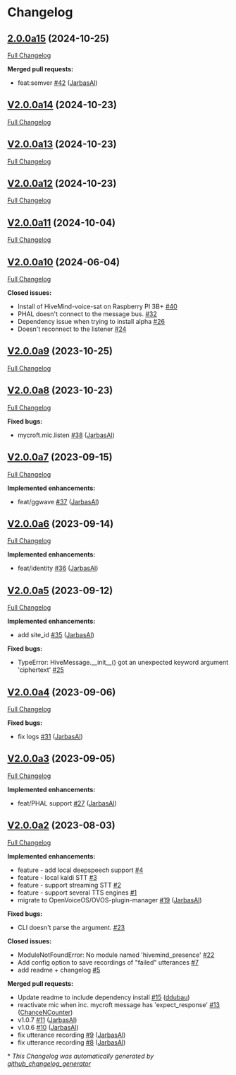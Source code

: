 # Changelog

## [2.0.0a15](https://github.com/JarbasHiveMind/HiveMind-voice-sat/tree/2.0.0a15) (2024-10-25)

[Full Changelog](https://github.com/JarbasHiveMind/HiveMind-voice-sat/compare/V2.0.0a14...2.0.0a15)

**Merged pull requests:**

- feat:semver [\#42](https://github.com/JarbasHiveMind/HiveMind-voice-sat/pull/42) ([JarbasAl](https://github.com/JarbasAl))

## [V2.0.0a14](https://github.com/JarbasHiveMind/HiveMind-voice-sat/tree/V2.0.0a14) (2024-10-23)

[Full Changelog](https://github.com/JarbasHiveMind/HiveMind-voice-sat/compare/V2.0.0a13...V2.0.0a14)

## [V2.0.0a13](https://github.com/JarbasHiveMind/HiveMind-voice-sat/tree/V2.0.0a13) (2024-10-23)

[Full Changelog](https://github.com/JarbasHiveMind/HiveMind-voice-sat/compare/V2.0.0a12...V2.0.0a13)

## [V2.0.0a12](https://github.com/JarbasHiveMind/HiveMind-voice-sat/tree/V2.0.0a12) (2024-10-23)

[Full Changelog](https://github.com/JarbasHiveMind/HiveMind-voice-sat/compare/V2.0.0a11...V2.0.0a12)

## [V2.0.0a11](https://github.com/JarbasHiveMind/HiveMind-voice-sat/tree/V2.0.0a11) (2024-10-04)

[Full Changelog](https://github.com/JarbasHiveMind/HiveMind-voice-sat/compare/V2.0.0a10...V2.0.0a11)

## [V2.0.0a10](https://github.com/JarbasHiveMind/HiveMind-voice-sat/tree/V2.0.0a10) (2024-06-04)

[Full Changelog](https://github.com/JarbasHiveMind/HiveMind-voice-sat/compare/V2.0.0a9...V2.0.0a10)

**Closed issues:**

- Install of HiveMind-voice-sat on Raspberry PI 3B+ [\#40](https://github.com/JarbasHiveMind/HiveMind-voice-sat/issues/40)
- PHAL doesn't connect to the message bus. [\#32](https://github.com/JarbasHiveMind/HiveMind-voice-sat/issues/32)
- Dependency issue when trying to install alpha [\#26](https://github.com/JarbasHiveMind/HiveMind-voice-sat/issues/26)
- Doesn't reconnect to the listener [\#24](https://github.com/JarbasHiveMind/HiveMind-voice-sat/issues/24)

## [V2.0.0a9](https://github.com/JarbasHiveMind/HiveMind-voice-sat/tree/V2.0.0a9) (2023-10-25)

[Full Changelog](https://github.com/JarbasHiveMind/HiveMind-voice-sat/compare/V2.0.0a8...V2.0.0a9)

## [V2.0.0a8](https://github.com/JarbasHiveMind/HiveMind-voice-sat/tree/V2.0.0a8) (2023-10-23)

[Full Changelog](https://github.com/JarbasHiveMind/HiveMind-voice-sat/compare/V2.0.0a7...V2.0.0a8)

**Fixed bugs:**

- mycroft.mic.listen [\#38](https://github.com/JarbasHiveMind/HiveMind-voice-sat/pull/38) ([JarbasAl](https://github.com/JarbasAl))

## [V2.0.0a7](https://github.com/JarbasHiveMind/HiveMind-voice-sat/tree/V2.0.0a7) (2023-09-15)

[Full Changelog](https://github.com/JarbasHiveMind/HiveMind-voice-sat/compare/V2.0.0a6...V2.0.0a7)

**Implemented enhancements:**

- feat/ggwave [\#37](https://github.com/JarbasHiveMind/HiveMind-voice-sat/pull/37) ([JarbasAl](https://github.com/JarbasAl))

## [V2.0.0a6](https://github.com/JarbasHiveMind/HiveMind-voice-sat/tree/V2.0.0a6) (2023-09-14)

[Full Changelog](https://github.com/JarbasHiveMind/HiveMind-voice-sat/compare/V2.0.0a5...V2.0.0a6)

**Implemented enhancements:**

- feat/identity [\#36](https://github.com/JarbasHiveMind/HiveMind-voice-sat/pull/36) ([JarbasAl](https://github.com/JarbasAl))

## [V2.0.0a5](https://github.com/JarbasHiveMind/HiveMind-voice-sat/tree/V2.0.0a5) (2023-09-12)

[Full Changelog](https://github.com/JarbasHiveMind/HiveMind-voice-sat/compare/V2.0.0a4...V2.0.0a5)

**Implemented enhancements:**

- add site\_id [\#35](https://github.com/JarbasHiveMind/HiveMind-voice-sat/pull/35) ([JarbasAl](https://github.com/JarbasAl))

**Fixed bugs:**

- TypeError: HiveMessage.\_\_init\_\_\(\) got an unexpected keyword argument 'ciphertext' [\#25](https://github.com/JarbasHiveMind/HiveMind-voice-sat/issues/25)

## [V2.0.0a4](https://github.com/JarbasHiveMind/HiveMind-voice-sat/tree/V2.0.0a4) (2023-09-06)

[Full Changelog](https://github.com/JarbasHiveMind/HiveMind-voice-sat/compare/V2.0.0a3...V2.0.0a4)

**Fixed bugs:**

- fix logs [\#31](https://github.com/JarbasHiveMind/HiveMind-voice-sat/pull/31) ([JarbasAl](https://github.com/JarbasAl))

## [V2.0.0a3](https://github.com/JarbasHiveMind/HiveMind-voice-sat/tree/V2.0.0a3) (2023-09-05)

[Full Changelog](https://github.com/JarbasHiveMind/HiveMind-voice-sat/compare/V2.0.0a2...V2.0.0a3)

**Implemented enhancements:**

- feat/PHAL support [\#27](https://github.com/JarbasHiveMind/HiveMind-voice-sat/pull/27) ([JarbasAl](https://github.com/JarbasAl))

## [V2.0.0a2](https://github.com/JarbasHiveMind/HiveMind-voice-sat/tree/V2.0.0a2) (2023-08-03)

[Full Changelog](https://github.com/JarbasHiveMind/HiveMind-voice-sat/compare/d707b4b8a3beba8cd380592f954ecd8f7ee24cec...V2.0.0a2)

**Implemented enhancements:**

- feature - add local deepspeech support [\#4](https://github.com/JarbasHiveMind/HiveMind-voice-sat/issues/4)
- feature - local kaldi STT [\#3](https://github.com/JarbasHiveMind/HiveMind-voice-sat/issues/3)
- feature - support streaming STT [\#2](https://github.com/JarbasHiveMind/HiveMind-voice-sat/issues/2)
- feature - support several TTS engines [\#1](https://github.com/JarbasHiveMind/HiveMind-voice-sat/issues/1)
- migrate to OpenVoiceOS/OVOS-plugin-manager [\#19](https://github.com/JarbasHiveMind/HiveMind-voice-sat/pull/19) ([JarbasAl](https://github.com/JarbasAl))

**Fixed bugs:**

- CLI doesn't parse the argument. [\#23](https://github.com/JarbasHiveMind/HiveMind-voice-sat/issues/23)

**Closed issues:**

- ModuleNotFoundError: No module named 'hivemind\_presence' [\#22](https://github.com/JarbasHiveMind/HiveMind-voice-sat/issues/22)
- Add config option to save recordings of "failed" utterances [\#7](https://github.com/JarbasHiveMind/HiveMind-voice-sat/issues/7)
- add readme + changelog [\#5](https://github.com/JarbasHiveMind/HiveMind-voice-sat/issues/5)

**Merged pull requests:**

- Update readme to include dependency install [\#15](https://github.com/JarbasHiveMind/HiveMind-voice-sat/pull/15) ([ddubau](https://github.com/ddubau))
- reactivate mic when inc. mycroft message has 'expect\_response' [\#13](https://github.com/JarbasHiveMind/HiveMind-voice-sat/pull/13) ([ChanceNCounter](https://github.com/ChanceNCounter))
- v1.0.7 [\#11](https://github.com/JarbasHiveMind/HiveMind-voice-sat/pull/11) ([JarbasAl](https://github.com/JarbasAl))
- v1.0.6 [\#10](https://github.com/JarbasHiveMind/HiveMind-voice-sat/pull/10) ([JarbasAl](https://github.com/JarbasAl))
- fix utterance recording [\#9](https://github.com/JarbasHiveMind/HiveMind-voice-sat/pull/9) ([JarbasAl](https://github.com/JarbasAl))
- fix utterance recording [\#8](https://github.com/JarbasHiveMind/HiveMind-voice-sat/pull/8) ([JarbasAl](https://github.com/JarbasAl))



\* *This Changelog was automatically generated by [github_changelog_generator](https://github.com/github-changelog-generator/github-changelog-generator)*
